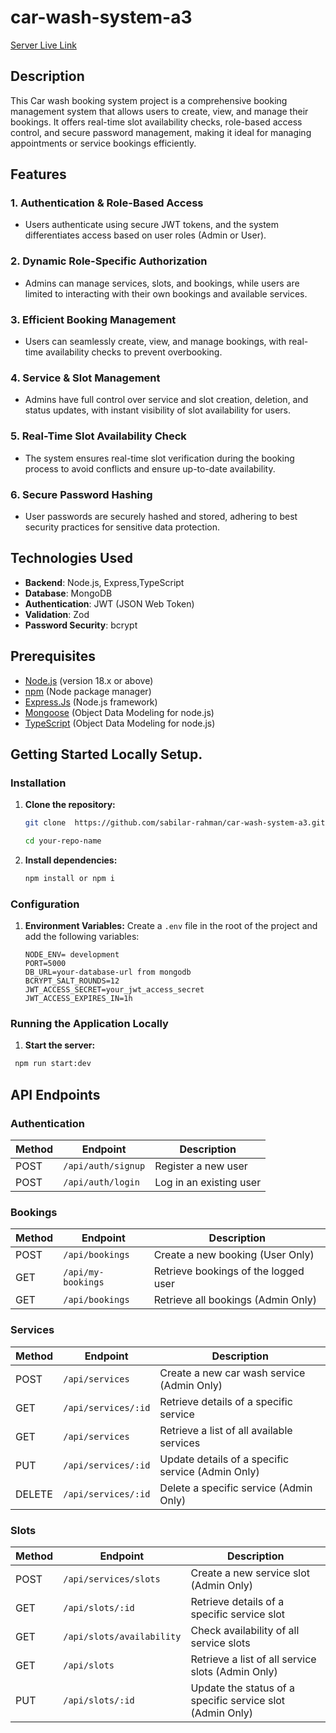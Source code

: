 # car-wash-system-a3

[Server Live Link](https://car-washing-system-a3.vercel.app/)

## Description

This Car wash booking system project is a comprehensive booking management system that allows users to create, view, and manage their bookings. It offers real-time slot availability checks, role-based access control, and secure password management, making it ideal for managing appointments or service bookings efficiently.

## Features

### 1. **Authentication & Role-Based Access**

- Users authenticate using secure JWT tokens, and the system differentiates access based on user roles (Admin or User).

### 2. **Dynamic Role-Specific Authorization**

- Admins can manage services, slots, and bookings, while users are limited to interacting with their own bookings and available services.

### 3. **Efficient Booking Management**

- Users can seamlessly create, view, and manage bookings, with real-time availability checks to prevent overbooking.

### 4. **Service & Slot Management**

- Admins have full control over service and slot creation, deletion, and status updates, with instant visibility of slot availability for users.

### 5. **Real-Time Slot Availability Check**

- The system ensures real-time slot verification during the booking process to avoid conflicts and ensure up-to-date availability.

### 6. **Secure Password Hashing**

- User passwords are securely hashed and stored, adhering to best security practices for sensitive data protection.

## Technologies Used

- **Backend**: Node.js, Express,TypeScript
- **Database**: MongoDB
- **Authentication**: JWT (JSON Web Token)
- **Validation**: Zod
- **Password Security**: bcrypt

## Prerequisites

- [Node.js](https://nodejs.org/en/) (version 18.x or above)
- [npm](https://www.npmjs.com/) (Node package manager)
- [Express.Js](https://expressjs.com/) (Node.js framework)
- [Mongoose](https://mongoosejs.com/) (Object Data Modeling for node.js)
- [TypeScript](https://www.typescriptlang.org/) (Object Data Modeling for node.js)

## Getting Started Locally Setup.

### Installation

1. **Clone the repository:**

   ```sh
   git clone  https://github.com/sabilar-rahman/car-wash-system-a3.git

   cd your-repo-name
   ```

2. **Install dependencies:**
   ```sh
   npm install or npm i
   ```

### Configuration

1. **Environment Variables:**
   Create a `.env` file in the root of the project and add the following variables:
   ```env
   NODE_ENV= development
   PORT=5000
   DB_URL=your-database-url from mongodb
   BCRYPT_SALT_ROUNDS=12
   JWT_ACCESS_SECRET=your_jwt_access_secret
   JWT_ACCESS_EXPIRES_IN=1h
   ```

### Running the Application Locally

1. **Start the server:**

```sh
 npm run start:dev
```

## API Endpoints

### Authentication

| Method | Endpoint           | Description             |
| ------ | ------------------ | ----------------------- |
| POST   | `/api/auth/signup` | Register a new user     |
| POST   | `/api/auth/login`  | Log in an existing user |

### Bookings

| Method | Endpoint           | Description                          |
| ------ | ------------------ | ------------------------------------ |
| POST   | `/api/bookings`    | Create a new booking (User Only)     |
| GET    | `/api/my-bookings` | Retrieve bookings of the logged user |
| GET    | `/api/bookings`    | Retrieve all bookings (Admin Only)   |

### Services

| Method | Endpoint            | Description                                       |
| ------ | ------------------- | ------------------------------------------------- |
| POST   | `/api/services`     | Create a new car wash service (Admin Only)        |
| GET    | `/api/services/:id` | Retrieve details of a specific service            |
| GET    | `/api/services`     | Retrieve a list of all available services         |
| PUT    | `/api/services/:id` | Update details of a specific service (Admin Only) |
| DELETE | `/api/services/:id` | Delete a specific service (Admin Only)            |

### Slots

| Method | Endpoint                  | Description                                               |
| ------ | ------------------------- | --------------------------------------------------------- |
| POST   | `/api/services/slots`     | Create a new service slot (Admin Only)                    |
| GET    | `/api/slots/:id`          | Retrieve details of a specific service slot               |
| GET    | `/api/slots/availability` | Check availability of all service slots                   |
| GET    | `/api/slots`              | Retrieve a list of all service slots (Admin Only)         |
| PUT    | `/api/slots/:id`          | Update the status of a specific service slot (Admin Only) |
